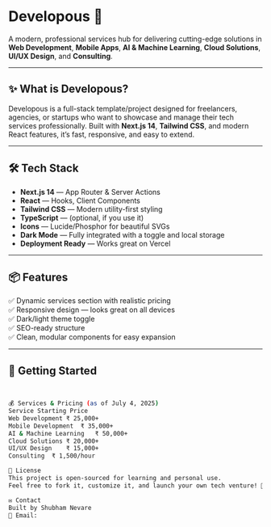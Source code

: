 # Developous 🚀

A modern, professional services hub for delivering cutting-edge solutions in **Web Development**, **Mobile Apps**, **AI & Machine Learning**, **Cloud Solutions**, **UI/UX Design**, and **Consulting**.

---

## ✨ What is Developous?

Developous is a full-stack template/project designed for freelancers, agencies, or startups who want to showcase and manage their tech services professionally. Built with **Next.js 14**, **Tailwind CSS**, and modern React features, it’s fast, responsive, and easy to extend.

---

## 🛠️ Tech Stack

- **Next.js 14** — App Router & Server Actions
- **React** — Hooks, Client Components
- **Tailwind CSS** — Modern utility-first styling
- **TypeScript** — (optional, if you use it)
- **Icons** — Lucide/Phosphor for beautiful SVGs
- **Dark Mode** — Fully integrated with a toggle and local storage
- **Deployment Ready** — Works great on Vercel

---

## 📦 Features

✅ Dynamic services section with realistic pricing  
✅ Responsive design — looks great on all devices  
✅ Dark/light theme toggle  
✅ SEO-ready structure  
✅ Clean, modular components for easy expansion

---

## 🚀 Getting Started

```bash


💰 Services & Pricing (as of July 4, 2025)
Service	Starting Price
Web Development	₹ 25,000+
Mobile Development	₹ 35,000+
AI & Machine Learning	₹ 50,000+
Cloud Solutions	₹ 20,000+
UI/UX Design	₹ 15,000+
Consulting	₹ 1,500/hour

📄 License
This project is open-sourced for learning and personal use.
Feel free to fork it, customize it, and launch your own tech venture! 🚀

✉️ Contact
Built by Shubham Nevare
📧 Email: 

